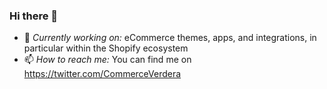 ### Hi there 👋

- 🔭 *Currently working on:* eCommerce themes, apps, and integrations, in particular within the Shopify ecosystem
- 📫 *How to reach me:* You can find me on https://twitter.com/CommerceVerdera

<!--
**jverdera19/jverdera19** is a ✨ _special_ ✨ repository because its `README.md` (this file) appears on your GitHub profile.

Here are some ideas to get you started:

- 🔭 I’m currently working on ...
- 🌱 I’m currently learning ...
- 👯 I’m looking to collaborate on ...
- 🤔 I’m looking for help with ...
- 💬 Ask me about ...
- 📫 How to reach me: ...
- 😄 Pronouns: ...
- ⚡ Fun fact: ...
-->
